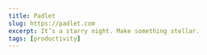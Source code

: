 ```yaml
---
title: Padlet
slug: https://padlet.com
excerpt: It’s a starry night. Make something stellar.
tags: [productivity]
---
```

